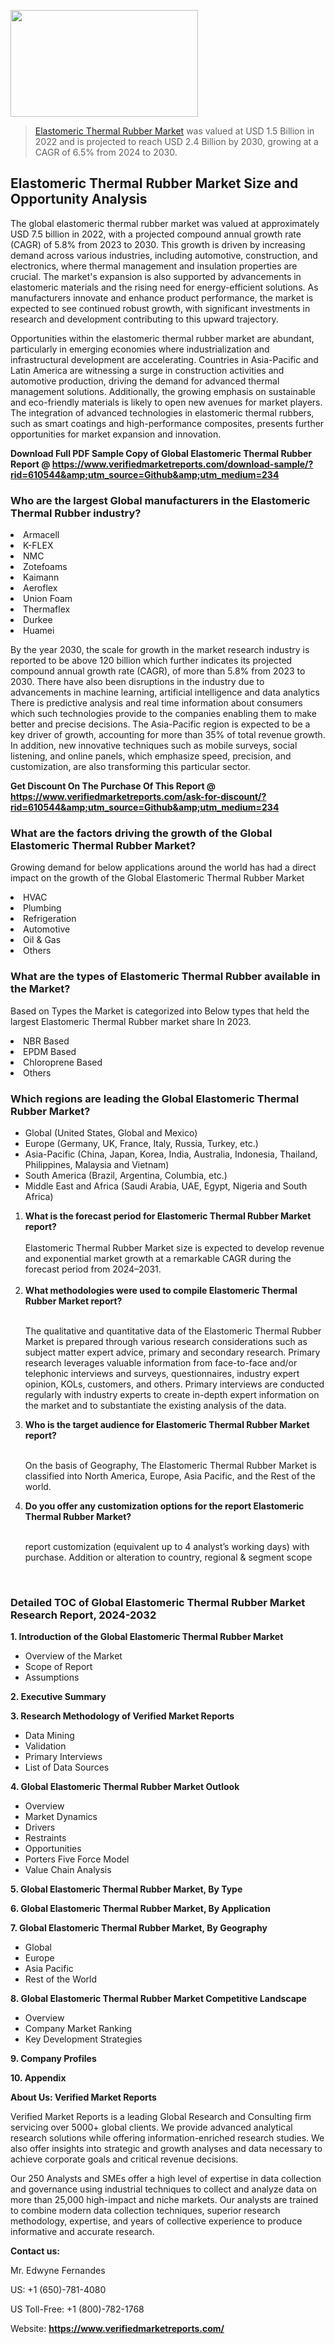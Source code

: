 
<img src="https://ffe5etoiles.com/wp-content/uploads/2024/12/MST1-300x171.png" alt="" width="300" height="171" class="alignnone size-medium wp-image-20088" /><blockquote><p><p><a href="https://www.verifiedmarketreports.com/download-sample/?rid=610544&utm_source=Github&utm_medium=234" target="_blank">Elastomeric Thermal Rubber Market</a> was valued at USD 1.5 Billion in 2022 and is projected to reach USD 2.4 Billion by 2030, growing at a CAGR of 6.5% from 2024 to 2030.</p></blockquote><p><h2>Elastomeric Thermal Rubber Market Size and Opportunity Analysis</h2> <p>The global elastomeric thermal rubber market was valued at approximately USD 7.5 billion in 2022, with a projected compound annual growth rate (CAGR) of 5.8% from 2023 to 2030. This growth is driven by increasing demand across various industries, including automotive, construction, and electronics, where thermal management and insulation properties are crucial. The market's expansion is also supported by advancements in elastomeric materials and the rising need for energy-efficient solutions. As manufacturers innovate and enhance product performance, the market is expected to see continued robust growth, with significant investments in research and development contributing to this upward trajectory.</p> <p>Opportunities within the elastomeric thermal rubber market are abundant, particularly in emerging economies where industrialization and infrastructural development are accelerating. Countries in Asia-Pacific and Latin America are witnessing a surge in construction activities and automotive production, driving the demand for advanced thermal management solutions. Additionally, the growing emphasis on sustainable and eco-friendly materials is likely to open new avenues for market players. The integration of advanced technologies in elastomeric thermal rubbers, such as smart coatings and high-performance composites, presents further opportunities for market expansion and innovation.</p> </p><p class=""><strong>Download Full PDF Sample Copy of Global Elastomeric Thermal Rubber Report @ <a href="https://www.verifiedmarketreports.com/download-sample/?rid=610544&amp;utm_source=Github&amp;utm_medium=234" target="_blank">https://www.verifiedmarketreports.com/download-sample/?rid=610544&amp;utm_source=Github&amp;utm_medium=234</a></strong></p><h3 id="" class="">Who are the largest Global manufacturers in the Elastomeric Thermal Rubber industry?</h3><p><li>Armacell</li><li> K-FLEX</li><li> NMC</li><li> Zotefoams</li><li> Kaimann</li><li> Aeroflex</li><li> Union Foam</li><li> Thermaflex</li><li> Durkee</li><li> Huamei</li></p><div class=""><div class="" dir="" data-message-author-role="" data-message-id="" data-message-model-slug=""><div class=""><div class=""><div class=""><div class="" dir="" data-message-author-role="" data-message-id="" data-message-model-slug=""><div class=""><div class=""><p>By the year 2030, the scale for growth in the market research industry is reported to be above 120 billion which further indicates its projected compound annual growth rate (CAGR), of more than 5.8% from 2023 to 2030. There have also been disruptions in the industry due to advancements in machine learning, artificial intelligence and data analytics There is predictive analysis and real time information about consumers which such technologies provide to the companies enabling them to make better and precise decisions. The Asia-Pacific region is expected to be a key driver of growth, accounting for more than 35% of total revenue growth. In addition, new innovative techniques such as mobile surveys, social listening, and online panels, which emphasize speed, precision, and customization, are also transforming this particular sector.</p><p><strong>Get Discount On The Purchase Of This Report @&nbsp; <a href="https://www.verifiedmarketreports.com/ask-for-discount/?rid=610544&amp;utm_source=Github&amp;utm_medium=234" target="_blank">https://www.verifiedmarketreports.com/ask-for-discount/?rid=610544&amp;utm_source=Github&amp;utm_medium=234</a></strong></p></div></div></div></div></div></div></div></div><h3 id="" class="">What are the factors driving the growth of the Global Elastomeric Thermal Rubber Market?</h3><p id="" class="">Growing demand for below applications around the world has had a direct impact on the growth of the Global Elastomeric Thermal Rubber Market</p><p id="" class=""><li>HVAC</li><li> Plumbing</li><li> Refrigeration</li><li> Automotive</li><li> Oil & Gas</li><li> Others</li></p><h3 id="" class="">What are the types of Elastomeric Thermal Rubber available in the Market?</h3><p id="" class="">Based on Types the Market is categorized into Below types that held the largest Elastomeric Thermal Rubber market share In 2023.</p><p id="" class=""><li>NBR Based</li><li> EPDM Based</li><li> Chloroprene Based</li><li> Others</li></p><h3 id="" class="">Which regions are leading the Global Elastomeric Thermal Rubber Market?</h3><ul><li>Global (United States, Global and Mexico)</li><li>Europe (Germany, UK, France, Italy, Russia, Turkey, etc.)</li><li>Asia-Pacific (China, Japan, Korea, India, Australia, Indonesia, Thailand, Philippines, Malaysia and Vietnam)</li><li>South America (Brazil, Argentina, Columbia, etc.)</li><li>Middle East and Africa (Saudi Arabia, UAE, Egypt, Nigeria and South Africa)</li></ul><p><ol><li><strong>What is the forecast period for Elastomeric Thermal Rubber Market report?<br /></strong><br /><span data-sheets-root="1" data-sheets-value="{&quot;1&quot;:2,&quot;2&quot;:&quot;XXXX size is expected to develop revenue and exponential market growth at a remarkable CAGR during the forecast period from 2024&ndash;2030.&quot;}" data-sheets-userformat="{&quot;2&quot;:12674,&quot;4&quot;:{&quot;1&quot;:2,&quot;2&quot;:16776960},&quot;10&quot;:2,&quot;11&quot;:0,&quot;15&quot;:&quot;Arial&quot;,&quot;16&quot;:12}">Elastomeric Thermal Rubber Market size is expected to develop revenue and exponential market growth at a remarkable CAGR during the forecast period from 2024&ndash;2031.</span><br /><br /></li><li><strong>What methodologies were used to compile Elastomeric Thermal Rubber Market report?<br /><br /></strong><p>The qualitative and quantitative data of the&nbsp;Elastomeric Thermal Rubber Market is prepared through various research considerations such as subject matter expert advice, primary and secondary research. Primary research leverages valuable information from face-to-face and/or telephonic interviews and surveys, questionnaires, industry expert opinion, KOLs, customers, and others. Primary interviews are conducted regularly with industry experts to create in-depth expert information on the market and to substantiate the existing analysis of the data.&nbsp;</p></li><li><strong>Who is the target audience for Elastomeric Thermal Rubber Market report?<br /><br /></strong><p>On the basis of Geography, The&nbsp;Elastomeric Thermal Rubber Market is classified into North America, Europe, Asia Pacific, and the Rest of the world.</p></li><li><strong>Do you offer any customization options for the report Elastomeric Thermal Rubber Market?<br /><br /></strong><p>report customization (equivalent up to 4 analyst&rsquo;s working days) with purchase. Addition or alteration to country, regional &amp; segment scope</p><p>&nbsp;</p></li></ol></p><h3 id="" class="">Detailed TOC of Global Elastomeric Thermal Rubber Market Research Report, 2024-2032</h3><p id="" class=""><strong>1. Introduction of the Global Elastomeric Thermal Rubber Market</strong></p><ul><li>Overview of the Market</li><li>Scope of Report</li><li>Assumptions</li></ul><p id="" class=""><strong>2. Executive Summary</strong></p><p id="" class=""><strong>3. Research Methodology of&nbsp;Verified Market Reports</strong></p><ul><li>Data Mining</li><li>Validation</li><li>Primary Interviews</li><li>List of Data Sources</li></ul><p id="" class=""><strong>4. Global Elastomeric Thermal Rubber Market Outlook</strong></p><ul><li>Overview</li><li>Market Dynamics</li><li>Drivers</li><li>Restraints</li><li>Opportunities</li><li>Porters Five Force Model</li><li>Value Chain Analysis</li></ul><p id="" class=""><strong>5. Global Elastomeric Thermal Rubber Market, By&nbsp;Type</strong></p><p id="" class=""><strong>6. Global Elastomeric Thermal Rubber Market, By Application</strong></p><p id="" class=""><strong>7. Global Elastomeric Thermal Rubber Market, By Geography</strong></p><ul><li>Global</li><li>Europe</li><li>Asia Pacific</li><li>Rest of the World</li></ul><p id="" class=""><strong>8. Global Elastomeric Thermal Rubber Market Competitive Landscape</strong></p><ul><li>Overview</li><li>Company Market Ranking</li><li>Key Development Strategies</li></ul><p id="" class=""><strong>9. Company Profiles</strong></p><p id="" class=""><strong>10. Appendix</strong></p><p id="" class=""><strong>About Us: Verified Market Reports</strong></p><p id="" class="">Verified Market Reports is a leading Global Research and Consulting firm servicing over 5000+ global clients. We provide advanced analytical research solutions while offering information-enriched research studies. We also offer insights into strategic and growth analyses and data necessary to achieve corporate goals and critical revenue decisions.</p><p id="" class="">Our 250 Analysts and SMEs offer a high level of expertise in data collection and governance using industrial techniques to collect and analyze data on more than 25,000 high-impact and niche markets. Our analysts are trained to combine modern data collection techniques, superior research methodology, expertise, and years of collective experience to produce informative and accurate research.</p><p id="" class=""><strong>Contact us:</strong></p><p id="" class="">Mr. Edwyne Fernandes</p><p id="" class="">US: +1 (650)-781-4080</p><p id="" class="">US Toll-Free: +1 (800)-782-1768</p><p id="" class="">Website: <a target="" data-test-app-aware-link=""><strong>https://www.verifiedmarketreports.com/</strong></a></p>
